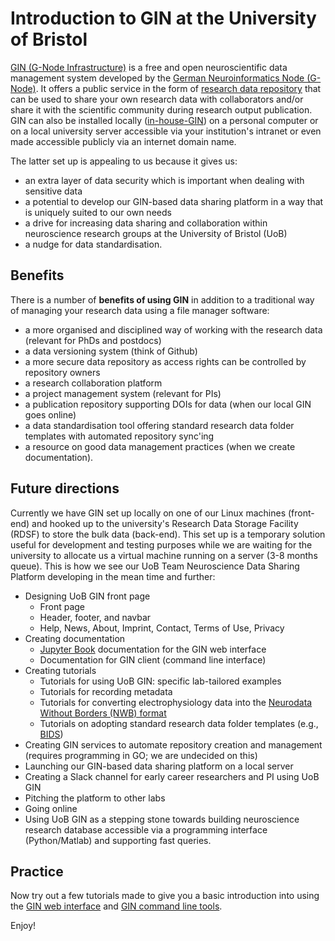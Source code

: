 # Introduction to GIN at the University of Bristol

[GIN (G-Node Infrastructure)](https://gin.g-node.org/G-Node/Info/wiki) is a free and open neuroscientific data management system developed by the [German Neuroinformatics Node (G-Node)](https://www.g-node.org/). It offers a public service in the form of [research data repository](https://gin.g-node.org/) that can be used to share your own research data with collaborators and/or share it with the scientific community during research output publication. GIN can also be installed locally ([in-house-GIN](https://gin.g-node.org/G-Node/Info/wiki/In+House)) on a personal computer or on a local university server accessible via your institution's intranet or even made accessible publicly via an internet domain name.

The latter set up is appealing to us because it gives us:
- an extra layer of data security which is important when dealing with sensitive data
- a potential to develop our GIN-based data sharing platform in a way that is uniquely suited to our own needs
- a drive for increasing data sharing and collaboration within neuroscience research groups at the University of Bristol (UoB)
- a nudge for data standardisation.

## Benefits
There is a number of **benefits of using GIN** in addition to a traditional way of managing your research data using a file manager software:
- a more organised and disciplined way of working with the research data (relevant for PhDs and postdocs)
- a data versioning system (think of Github)
- a more secure data repository as access rights can be controlled by repository owners
- a research collaboration platform
- a project management system (relevant for PIs)
- a publication repository supporting DOIs for data (when our local GIN goes online)
- a data standardisation tool offering standard research data folder templates with automated repository sync'ing
- a resource on good data management practices (when we create documentation).

## Future directions
Currently we have GIN set up locally on one of our Linux machines (front-end) and hooked up to the university's Research Data Storage Facility (RDSF) to store the bulk data (back-end). This set up is a temporary solution useful for development and testing purposes while we are waiting for the university to allocate us a virtual machine running on a server (3-8 months queue). This is how we see our UoB Team Neuroscience Data Sharing Platform developing in the mean time and further:
- Designing UoB GIN front page
  - Front page
  - Header, footer, and navbar
  - Help, News, About, Imprint, Contact, Terms of Use, Privacy
- Creating documentation
    - [Jupyter Book](https://jupyterbook.org) documentation for the GIN web interface
    - Documentation for GIN client (command line interface)
- Creating tutorials
    - Tutorials for using UoB GIN: specific lab-tailored examples
    - Tutorials for recording metadata
    - Tutorials for converting electrophysiology data into the [Neurodata Without Borders (NWB) format](https://www.nwb.org/)
    - Tutorials on adopting standard research data folder templates (e.g., [BIDS](https://bids.neuroimaging.io/))
- Creating GIN services to automate repository creation and management (requires programming in GO; we are undecided on this)
- Launching our GIN-based data sharing platform on a local server
- Creating a Slack channel for early career researchers and PI using UoB GIN
- Pitching the platform to other labs
- Going online
- Using UoB GIN as a stepping stone towards building neuroscience research database accessible via a programming interface (Python/Matlab) and supporting fast queries.

## Practice
Now try out a few tutorials made to give you a basic introduction into using the [GIN web interface](GIN-web-interface-tutorial.md) and [GIN command line tools](GIN-client-tutorial.md).

Enjoy!
